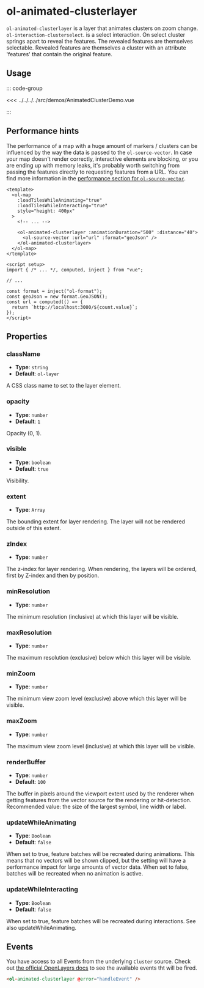 # ol-animated-clusterlayer

`ol-animated-clusterlayer` is a layer that animates clusters on zoom change.
`ol-interaction-clusterselect`. is a select interaction.
On select cluster springs apart to reveal the features.
The revealed features are themselves selectable.
Revealed features are themselves a cluster with an attribute 'features' that contain the original feature.

<script setup>
import AnimatedClusterDemo from "@demos/AnimatedClusterDemo.vue"
</script>

<ClientOnly>
<AnimatedClusterDemo />
</ClientOnly>

## Usage

::: code-group

<<< ../../../../src/demos/AnimatedClusterDemo.vue

:::

## Performance hints

The performance of a map with a huge amount of markers / clusters can be influenced by the way the data is passed to the `ol-source-vector`.
In case your map doesn't render correctly, interactive elements are blocking, or you are ending up with memory leaks, it's probably worth switching from passing the features directly to requesting features from a URL.
You can find more information in the [performance section for `ol-source-vector`](../../sources/vector/#performance-hints).

```vue
<template>
  <ol-map
    :loadTilesWhileAnimating="true"
    :loadTilesWhileInteracting="true"
    style="height: 400px"
  >
    <!-- ... -->

    <ol-animated-clusterlayer :animationDuration="500" :distance="40">
      <ol-source-vector :url="url" :format="geoJson" />
    </ol-animated-clusterlayer>
  </ol-map>
</template>

<script setup>
import { /* ... */, computed, inject } from "vue";

// ...

const format = inject("ol-format");
const geoJson = new format.GeoJSON();
const url = computed(() => {
  return `http://localhost:3000/${count.value}`;
});
</script>
```

## Properties

### className

- **Type**: `string`
- **Default**: `ol-layer`

A CSS class name to set to the layer element.

### opacity

- **Type**: `number`
- **Default**: `1`

Opacity (0, 1).

### visible

- **Type**: `boolean`
- **Default**: `true`

Visibility.

### extent

- **Type**: `Array`

The bounding extent for layer rendering. The layer will not be rendered outside of this extent.

### zIndex

- **Type**: `number`

The z-index for layer rendering. When rendering, the layers will be ordered, first by Z-index and then by position.

### minResolution

- **Type**: `number`

The minimum resolution (inclusive) at which this layer will be visible.

### maxResolution

- **Type**: `number`

The maximum resolution (exclusive) below which this layer will be visible.

### minZoom

- **Type**: `number`

The minimum view zoom level (exclusive) above which this layer will be visible.

### maxZoom

- **Type**: `number`

The maximum view zoom level (inclusive) at which this layer will be visible.

### renderBuffer

- **Type**: `number`
- **Default**: `100`

The buffer in pixels around the viewport extent used by the renderer when getting features from the vector source for the rendering or hit-detection. Recommended value: the size of the largest symbol, line width or label.

### updateWhileAnimating

- **Type**: `Boolean`
- **Default**: `false`

When set to true, feature batches will be recreated during animations. This means that no vectors will be shown clipped, but the setting will have a performance impact for large amounts of vector data. When set to false, batches will be recreated when no animation is active.

### updateWhileInteracting

- **Type**: `Boolean`
- **Default**: `false`

When set to true, feature batches will be recreated during interactions. See also updateWhileAnimating.

## Events

You have access to all Events from the underlying `Cluster` source.
Check out [the official OpenLayers docs](https://openlayers.org/en/latest/apidoc/module-ol_source_Cluster-Cluster.html) to see the available events tht will be fired.

```html
<ol-animated-clusterlayer @error="handleEvent" />
```
